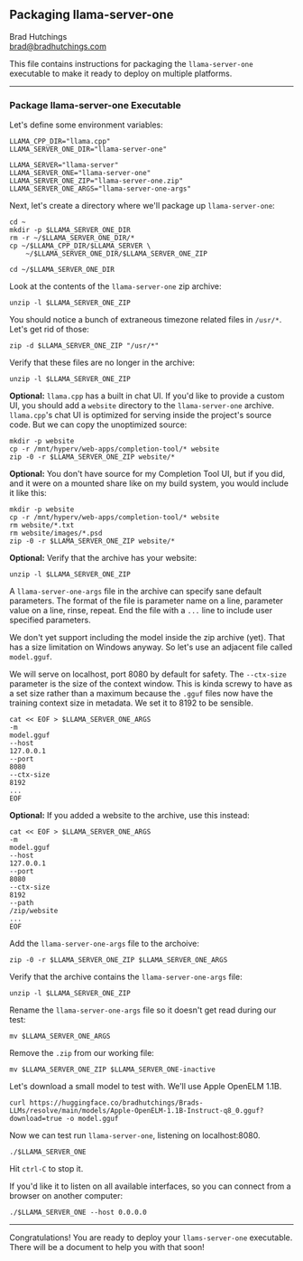 ## Packaging llama-server-one

Brad Hutchings<br/>
brad@bradhutchings.com

This file contains instructions for packaging the `llama-server-one` executable to make it ready to deploy on multiple platforms.

---
### Package llama-server-one Executable

Let's define some environment variables:
```
LLAMA_CPP_DIR="llama.cpp"
LLAMA_SERVER_ONE_DIR="llama-server-one"

LLAMA_SERVER="llama-server"
LLAMA_SERVER_ONE="llama-server-one"
LLAMA_SERVER_ONE_ZIP="llama-server-one.zip"
LLAMA_SERVER_ONE_ARGS="llama-server-one-args"
```

Next, let's create a directory where we'll package up `llama-server-one`:
```
cd ~
mkdir -p $LLAMA_SERVER_ONE_DIR
rm -r ~/$LLAMA_SERVER_ONE_DIR/*
cp ~/$LLAMA_CPP_DIR/$LLAMA_SERVER \
    ~/$LLAMA_SERVER_ONE_DIR/$LLAMA_SERVER_ONE_ZIP

cd ~/$LLAMA_SERVER_ONE_DIR
```

Look at the contents of the `llama-server-one` zip archive:
```
unzip -l $LLAMA_SERVER_ONE_ZIP 
```

You should notice a bunch of extraneous timezone related files in `/usr/*`. Let's get rid of those:
```
zip -d $LLAMA_SERVER_ONE_ZIP "/usr/*"
```

Verify that these files are no longer in the archive:
```
unzip -l $LLAMA_SERVER_ONE_ZIP 
```

**Optional:** `llama.cpp` has a built in chat UI. If you'd like to provide a custom UI, you should add a `website` directory to the `llama-server-one` archive. `llama.cpp`'s chat UI is optimized for serving inside the project's source code. But we can copy the unoptimized source:
```
mkdir -p website
cp -r /mnt/hyperv/web-apps/completion-tool/* website
zip -0 -r $LLAMA_SERVER_ONE_ZIP website/*
```

**Optional:** You don't have source for my Completion Tool UI, but if you did, and it were on a mounted share like on my build system, you would include it like this:
```
mkdir -p website
cp -r /mnt/hyperv/web-apps/completion-tool/* website
rm website/*.txt
rm website/images/*.psd
zip -0 -r $LLAMA_SERVER_ONE_ZIP website/*
```

**Optional:** Verify that the archive has your website:
```
unzip -l $LLAMA_SERVER_ONE_ZIP 
```

A `llama-server-one-args` file in the archive can specify sane default parameters. The format of the file is parameter name on a line, parameter value on a line, rinse, repeat. End the file with a `...` line to include user specified parameters.

We don't yet support including the model inside the zip archive (yet). That has a size limitation on Windows anyway. So let's use an adjacent file called `model.gguf`.

We will serve on localhost, port 8080 by default for safety. The `--ctx-size` parameter is the size of the context window. This is kinda screwy to have as a set size rather than a maximum because the `.gguf` files now have the training context size in metadata. We set it to 8192 to be sensible.
```
cat << EOF > $LLAMA_SERVER_ONE_ARGS
-m
model.gguf
--host
127.0.0.1
--port
8080
--ctx-size
8192
...
EOF
```

**Optional:** If you added a website to the archive, use this instead:
```
cat << EOF > $LLAMA_SERVER_ONE_ARGS
-m
model.gguf
--host
127.0.0.1
--port
8080
--ctx-size
8192
--path
/zip/website
...
EOF
```

Add the `llama-server-one-args` file to the archoive:
```
zip -0 -r $LLAMA_SERVER_ONE_ZIP $LLAMA_SERVER_ONE_ARGS
```

Verify that the archive contains the `llama-server-one-args` file:
```
unzip -l $LLAMA_SERVER_ONE_ZIP 
```

Rename the `llama-server-one-args` file so it doesn't get read during our test:
```
mv $LLAMA_SERVER_ONE_ARGS
```

Remove the `.zip` from our working file:
```
mv $LLAMA_SERVER_ONE_ZIP $LLAMA_SERVER_ONE-inactive
```

Let's download a small model to test with. We'll use Apple OpenELM 1.1B.
```
curl https://huggingface.co/bradhutchings/Brads-LLMs/resolve/main/models/Apple-OpenELM-1.1B-Instruct-q8_0.gguf?download=true -o model.gguf
```

Now we can test run `llama-server-one`, listening on localhost:8080.
```
./$LLAMA_SERVER_ONE
```

Hit `ctrl-C` to stop it.

If you'd like it to listen on all available interfaces, so you can connect from a browser on another computer:
```
./$LLAMA_SERVER_ONE --host 0.0.0.0
```
---
Congratulations! You are ready to deploy your `llams-server-one` executable. There will be a document to help you with that soon!

